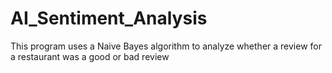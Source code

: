 # AI_Sentiment_Analysis

This program uses a Naive Bayes algorithm to analyze whether a review for a restaurant was a good or bad review
